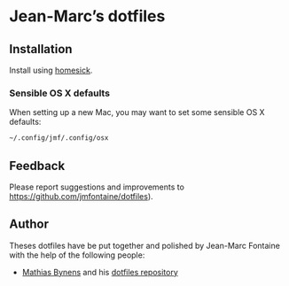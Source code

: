 # Jean-Marc’s dotfiles

## Installation

Install using [homesick](https://github.com/technicalpickles/homesick).

### Sensible OS X defaults

When setting up a new Mac, you may want to set some sensible OS X defaults:

```bash
~/.config/jmf/.config/osx
```

## Feedback

Please report suggestions and improvements to https://github.com/jmfontaine/dotfiles).

## Author

Theses dotfiles have be put together and polished by Jean-Marc Fontaine with the help of the following people:

* [Mathias Bynens](http://mathiasbynens.be/) and his [dotfiles repository](https://github.com/mathiasbynens/dotfiles)



